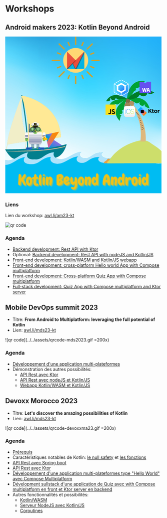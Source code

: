 # Workshops

## Android makers 2023: Kotlin Beyond Android

![am2023 logo](../../assets/Kotlin-Beyond-Android.png)

### Liens

Lien du workshop: [awl.li/am23-kt](https://awl.li/am23-kt)

![qr code](../../assets/Androidmakers2023Kotlinshortlink.svg)

### Agenda

- [Backend development: Rest API with Ktor](../backend-development/#ktor)
- Optional: [Backend development: Rest API with nodeJS and Kotlin/JS](../backend-development/#ktor)
- [Front-end development: Kotlin/WASM and Kotlin/JS webapp](../front-development/#kotlin-js-and-kotlin-wasm)
- [Front-end development: cross-platform Hello world App with Compose multiplatform](../front-development/#compose)
- [Front-end development: Cross-platform Quiz App with Compose multiplatform](https://worldline.github.io/learning-kotlin-multiplatform/)
- [Full-stack development: Quiz App with Compose multiplatform and Ktor server](../other-technologies/#pw-add-a-ktor-server-app)

## Mobile DevOps summit 2023

- Titre: **From Android to Multiplatform: leveraging the full potential of Kotlin**
- Lien: [awl.li/mds23-kt](https://awl.li/mds23-kt)

![qr code](../../assets/qrcode-mds2023.gif =200x)

### Agenda

- [Développement d'une application multi-plateformes](../other-technologies/#pw-add-a-ktor-server-app)
- Démonstration des autres possibilités:
  - [API Rest avec Ktor](../backend-development/#ktor)
  - [API Rest avec nodeJS et Kotlin/JS](../backend-development/#ktor)
  - [Webapp Kotlin/WASM et Kotlin/JS ](../front-development/#kotlin-js-and-kotlin-wasm)

## Devoxx Morocco 2023

- Titre: **Let's discover the amazing possibilities of Kotlin**
- Lien: [awl.li/mds23-kt](https://awl.li/devoxxma23-kt)

![qr code](../../assets/qrcode-devoxxma23.gif =200x)

### Agenda

- [Prérequis](../presentation/#prerequisites)
- Caractéristiques notables de Kotlin: [le null safety](../kotlin-features/#null-safety) et [les fonctions](../kotlin-features/#functions)
- [API Rest avec Spring boot](../backend-development/#spring-framework)
- [API Rest avec Ktor](../backend-development/#ktor)
- [Développement d'une application multi-plateformes type "Hello World" avec Compose Multiplatform](../front-development/#compose)
- [Dévelopment sullstack d'une application de Quiz avec with Compose multiplatform en front et Ktor server en backend](../other-technologies/#pw-add-a-ktor-server-app)
- Autres fonctionnalités et possibilités:
  - [Kotlin/WASM](../front-development/#kotlin-js-and-kotlin-wasm)
  - [Serveur NodeJS avec Kotlin/JS](../backend-development/#nodejs)
  - [Coroutines](../kotlin-features-advanced/#concurrency-and-coroutines)
